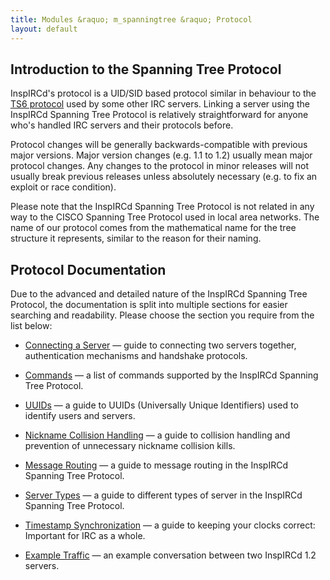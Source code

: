 ```yaml
---
title: Modules &raquo; m_spanningtree &raquo; Protocol
layout: default
---
```


## Introduction to the Spanning Tree Protocol

InspIRCd's protocol is a UID/SID based protocol similar in behaviour to the [TS6 protocol](http://hg.atheme.org/charybdis/file/tip/doc/technical/ts6-protocol.txt)
used by some other IRC servers. Linking a server using the InspIRCd Spanning Tree Protocol is
relatively straightforward for anyone who's handled IRC servers and their protocols before.

Protocol changes will be generally backwards-compatible with previous major versions. Major version
changes (e.g. 1.1 to 1.2) usually mean major protocol changes. Any changes to the protocol in minor
releases will not usually break previous releases unless absolutely necessary (e.g. to fix an
exploit or race condition).

Please note that the InspIRCd Spanning Tree Protocol is not related in any way to the CISCO
Spanning Tree Protocol used in local area networks. The name of our protocol comes from the
mathematical name for the tree structure it represents, similar to the reason for their naming.

## Protocol Documentation

Due to the advanced and detailed nature of the InspIRCd Spanning Tree Protocol, the documentation is
split into multiple sections for easier searching and readability. Please choose the section you
require from the list below:

* [Connecting a Server](/wiki/Modules/spanningtree/Connecting-a-Server.md)
&mdash; guide to connecting two servers together, authentication mechanisms and handshake protocols.

* [Commands](/wiki/Modules/spanningtree/Commands.md) &mdash;
a list of commands supported by the InspIRCd Spanning Tree Protocol.

* [UUIDs](/wiki/Modules/spanningtree/UUIDs.md) &mdash; a
guide to UUIDs (Universally Unique Identifiers) used to identify users and servers.

* [Nickname Collision Handling](/wiki/Modules/spanningtree/Nickname-Collision-Handling.md)
&mdash; a guide to collision handling and prevention of unnecessary nickname collision kills.

* [Message Routing](/wiki/Modules/spanningtree/Message-Routing.md)
&mdash; a guide to message routing in the InspIRCd Spanning Tree Protocol.

* [Server Types](/wiki/Modules/spanningtree/Server-Types.md)
&mdash; a guide to different types of server in the InspIRCd Spanning Tree Protocol.

* [Timestamp Synchronization](/wiki/Modules/spanningtree/Timestamp-Synchronization.md)
&mdash; a guide to keeping your clocks correct: Important for IRC as a whole.

* [Example Traffic](/wiki/Modules/spanningtree/Example-Traffic.md)
&mdash; an example conversation between two InspIRCd 1.2 servers.
